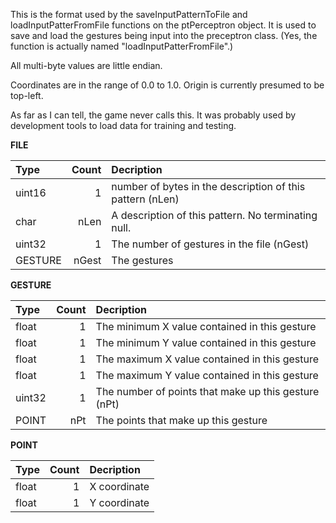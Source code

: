 This is the format used by the saveInputPatternToFile and loadInputPatterFromFile functions
on the ptPerceptron object. It is used to save and load the gestures being input into the
preceptron class. (Yes, the function is actually named "loadInputPatterFromFile".)

All multi-byte values are little endian.

Coordinates are in the range of 0.0 to 1.0. Origin is currently presumed to be top-left.

As far as I can tell, the game never calls this. It was probably used by development tools
to load data for training and testing.

**FILE**

| Type    | Count | Decription |
| :------ | ----: | :--------- |
| uint16  |     1 | number of bytes in the description of this pattern (nLen) |
| char    | nLen  | A description of this pattern. No terminating null. |
| uint32  |     1 | The number of gestures in the file (nGest) |
| GESTURE | nGest | The gestures |


**GESTURE**

| Type    | Count | Decription |
| :------ | ----: | :--------- |
| float   |     1 | The minimum X value contained in this gesture |
| float   |     1 | The minimum Y value contained in this gesture |
| float   |     1 | The maximum X value contained in this gesture |
| float   |     1 | The maximum Y value contained in this gesture |
| uint32  |     1 | The number of points that make up this gesture (nPt) |
| POINT   | nPt   | The points that make up this gesture |

**POINT**

| Type    | Count | Decription |
| :------ | ----: | :--------- |
| float   | 1     | X coordinate |
| float   | 1     | Y coordinate |
